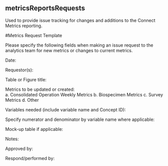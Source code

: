## metricsReportsRequests
Used to provide issue tracking for changes and additions to the Connect Metrics reporting.

#Metrics Request Template

Please specify the following fields when making an issue request to the analytics team for new metrics or changes to current metrics. 

Date:

Requestor(s):

Table or Figure title:

Metrics to be updated or created:  
a.	Consolidated Operation Weekly Metrics
b.	Biospecimen Metrics
c.	Survey Metrics
d.	Other

Variables needed (include variable name and Concept ID):

Specify numerator and denominator by variable name where applicable:

Mock-up table if applicable:

Notes:

Approved by: 

Respond/performed by: 
